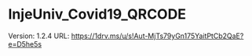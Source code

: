 # InjeUniv_Covid19_QRCODE
Version: 1.2.4
URL: https://1drv.ms/u/s!Aut-MjTs79yGn175YaitPtCb2QaE?e=D5he5s
